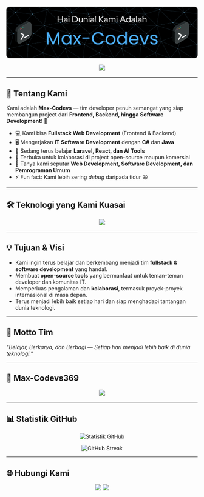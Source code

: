 

![Header](img/profile.png)

<p align="center">
  <img src="https://media.giphy.com/media/hvRJCLFzcasrR4ia7z/giphy.gif" width="80">
</p>

---

## 🚀 Tentang Kami  
Kami adalah **Max-Codevs** — tim developer penuh semangat yang siap membangun project dari **Frontend, Backend, hingga Software Development**! 🎯  

- 💻 Kami bisa **Fullstack Web Development** (Frontend & Backend)  
- 🖥️ Mengerjakan **IT Software Development** dengan **C#** dan **Java**  
- 🌱 Sedang terus belajar **Laravel, React, dan AI Tools**  
- 🤝 Terbuka untuk kolaborasi di project open-source maupun komersial  
- 💬 Tanya kami seputar **Web Development, Software Development, dan Pemrograman Umum**  
- ⚡ Fun fact: Kami lebih sering *debug* daripada tidur 😆  

---

## 🛠️ Teknologi yang Kami Kuasai  

<p align="center">
  <img src="https://skillicons.dev/icons?i=html,css,js,php,laravel,mysql,react,nodejs,java,cs" />
</p>


---

## 💡 Tujuan & Visi  

- Kami ingin terus belajar dan berkembang menjadi tim **fullstack & software development** yang handal.  
- Membuat **open-source tools** yang bermanfaat untuk teman-teman developer dan komunitas IT.  
- Memperluas pengalaman dan **kolaborasi**, termasuk proyek-proyek internasional di masa depan.  
- Terus menjadi lebih baik setiap hari dan siap menghadapi tantangan dunia teknologi.
 
 ---

 ## 💬 Motto Tim

*"Belajar, Berkarya, dan Berbagi — Setiap hari menjadi lebih baik di dunia teknologi."*


---

## 🎉 Max-Codevs369  

<p align="center">
  <img src="https://media.giphy.com/media/qgQUggAC3Pfv687qPC/giphy.gif" width="350">
</p>

---

## 📊 Statistik GitHub  

<p align="center">
  <img src="https://github-readme-stats.vercel.app/api?username=max-codevs369&show_icons=true&theme=radical" alt="Statistik GitHub" />
</p>  

<p align="center">
  <img src="https://github-readme-streak-stats.herokuapp.com/?user=max-codevs369&theme=radical" alt="GitHub Streak" />
</p>

---

## 🌐 Hubungi Kami  

<p align="center">
  <a href="https://github.com/max-codevs369"><img src="https://img.shields.io/badge/GitHub-100000?style=for-the-badge&logo=github&logoColor=white"></a>
  <a href="mailto:rplsmknlintaubuo@gmail.com"><img src="https://img.shields.io/badge/Email-D14836?style=for-the-badge&logo=gmail&logoColor=white"></a>
</p>
